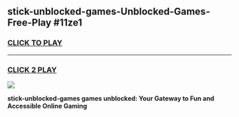 
## stick-unblocked-games-Unblocked-Games-Free-Play #11ze1
<h3>
<a href="https://us.freeplayer.one?title=stick-unblocked-games&ref=9M">CLICK TO PLAY</a></h3>
<hr>

<h3>
<a href="https://us.freeplayer.one?title=stick-unblocked-games&ref=9M">CLICK 2 PLAY</a>
  
</h3>

<a href="https://us.freeplayer.one?title=stick-unblocked-games&ref=9M"><img src="https://clearcache.store/games.png"></a>


**stick-unblocked-games games unblocked: Your Gateway to Fun and Accessible Online Gaming**
